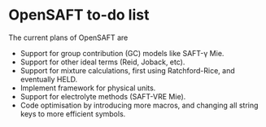 # OpenSAFT to-do list

The current plans of OpenSAFT are

* Support for group contribution (GC) models like SAFT-γ Mie.
* Support for other ideal terms (Reid, Joback, etc).
* Support for mixture calculations, first using Ratchford-Rice, and eventually HELD.
* Implement framework for physical units.
* Support for electrolyte methods (SAFT-VRE Mie).
* Code optimisation by introducing more macros, and changing all string keys to more efficient symbols.

